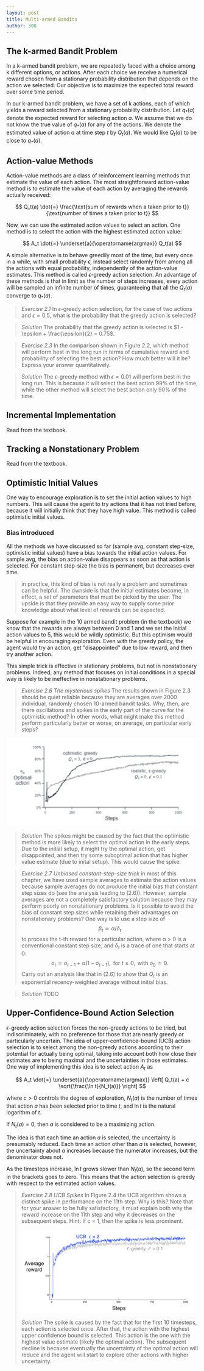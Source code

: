 ```yaml
---
layout: post
title: Multi-armed Bandits
author: 308
---
```


## The k-armed Bandit Problem

In a k-armed bandit problem, we are repeatedly faced with a choice among k different options, or actions. After each choice we receive a numerical reward chosen from a stationary probability distribution that depends on the action we selected. Our objective is to maximize the expected total reward over some time period.

In our k-armed bandit problem, we have a set of k actions, each of which yields a reward selected from a stationary probability distribution. Let $q_*(a)$ denote the expected reward for selecting action $a$. We assume that we do not know the true value of $q_*(a)$ for any of the actions. We denote the estimated value of action $a$ at time step $t$ by $Q_t(a)$. We would like $Q_t(a)$ to be close to $q_*(a)$.

## Action-value Methods

Action-value methods are a class of reinforcement learning methods that estimate the value of each action. The most straightforward action-value method is to estimate the value of each action by averaging the rewards actually received:

$$
Q_t(a) \dot{=} \frac{\text{sum of rewards when a taken prior to t}}{\text{number of times a taken prior to t}}
$$

Now, we can use the estimated action values to select an action. One method is to select the action with the highest estimated action value:

$$
A_t \dot{=} \underset{a}{\operatorname{argmax}} Q_t(a)
$$

A simple alternative is to behave greedily most of the time, but every once in a while, with small probability $\epsilon$, instead select randomly from among all the actions with equal probability, independently of the action-value estimates. This method is called $\epsilon$-greedy action selection.
An advantage of these methods is that in limit as the number of steps increases, every action will be sampled an infinite number of times, guaranteeing that all the $Q_t(a)$ converge to $q_*(a)$.

>*Exercise 2.1* In $\epsilon$-greedy action selection, for the case of two actions and $\epsilon = 0.5$, what is the probability that the greedy action is selected?

>*Solution* The probability that the greedy action is selected is $1 - \epsilon + \frac{\epsilon}{2} = 0.75$.

>*Exercise 2.3* In the comparison shown in Figure 2.2, which method will perform best in the long run in terms of cumulative reward and probability of selecting the best action? How much better will it be? Express your answer quantitatively.

>*Solution* The $\epsilon$-greedy method with $\epsilon = 0.01$ will perform best in the long run. 
This is because it will select the best action 99% of the time, while the other method will select the best action only 90% of the time.

## Incremental Implementation

Read from the textbook.

## Tracking a Nonstationary Problem

Read from the textbook.

## Optimistic Initial Values

One way to encourage exploration is to set the initial action values to high numbers. This will cause the agent to try actions that it has not tried before, because it will initially think that they have high value. This method is called optimistic initial values.

### Bias introduced

All the methods we have discussed so far (sample avg, constant step-size, optimistic initial values) have a bias towards the initial action values. For sample avg, the bias on action-value disappears as soon as that action is selected. For constant step-size the bias is permanent, but decreases over time.

> in practice, this kind of bias is not really a problem and sometimes can be helpful. The dwnside is that the initial estimates become, in effect, a set of parameters that must be picked by the user. The upside is that they provide an easy way to supply some prior knowledge about what level of rewards can be expected.

Suppose for example in the 10 armed bandit problem (in the textbook) we know that the rewards are always between 0 and 1 and we set the initial action values to 5, this would be wildly optimistic. But this optimism would be helpful in encouraging exploration. Even with the greedy policy, the agent would try an action, get "disappointed" due to low reward, and then try another action.

This simple trick is effective in stationary problems, but not in nonstationary problems. Indeed, any method that focuses on initial conditions in a special way is likely to be ineffective in nonstationary problems.

>*Exercise 2.6* *The mysterious spikes* The results shown in Figure 2.3 should be quiet reliable because they are averages over 2000 individual, randomly chosen 10-armed bandit tasks. Why, then, are there oscillations and spikes in the early part of the curve for the optimistic method? In other words, what might make this method perform particularly better or worse, on average, on particular early steps?

![Alt text](figures/2_3.png)

>*Solution* The spikes might be caused by the fact that the optimistic method is more likely to select the optimal action in the early steps. Due to the initial setup, it might try the optimal action, get disappointed, and then try some suboptimal action that has higher value estimate (due to inital setup). This would cause the spike.

>*Exercise 2.7* *Unbiased constant-step-size trick* in most of this chapter, we have used sample averages to estimate the action values because sample averages do not produce the initial bias that constant step sizes do (see the analysis leading to (2.6)). However, sample averages are not a completely satisfactory solution because they may perform poorly on nonstationary problems. Is it possible to avoid the bias of constant step sizes while retaining their advantages on nonstationary problems? One way is to use a step size of
>$$
\beta_t \doteq \alpha / \bar{o}_t
$$
>to process the t-th reward for a particular action, where α > 0 is a conventional constant step size, and $\bar{o}_t$ is a trace of one that starts at 0:
>$$
\bar{o}_t \doteq \bar{o}_{t-1} + \alpha (1 - \bar{o}_{t-1}), \text{ for } t \geq 0, \text{ with } \bar{o}_0 \doteq 0.
$$
>Carry out an analysis like that in (2.6) to show that $Q_t$ is an exponential recency-weighted average without initial bias.

> *Solution* TODO


## Upper-Confidence-Bound Action Selection

$\epsilon$-greedy action selection forces the non-greedy actions to be tried, but indiscriminately, with no preference for those that are nearly greedy or particularly uncertain. The idea of upper-confidence-bound (UCB) action selection is to select among the non-greedy actions according to their potential for actually being optimal, taking into account both how close their estimates are to being maximal and the uncertainties in those estimates. One way of implementing this idea is to select action $A_t$ as

$$
A_t \dot{=} \underset{a}{\operatorname{argmax}} \left[ Q_t(a) + c \sqrt{\frac{\ln t}{N_t(a)}} \right]
$$

where $c > 0$ controls the degree of exploration, $N_t(a)$ is the number of times that action $a$ has been selected prior to time $t$, and $\ln t$ is the natural logarithm of $t$.

If $N_t(a) = 0$, then $a$ is considered to be a maximizing action.

The idea is that each time an action $a$ is selected, the uncertainty is presumably reduced. Each time an action other than $a$ is selected, however, the uncertainty about $a$ increases because the numerator increases, but the denominator does not.

As the timesteps increase, $\ln t$ grows slower than $N_t(a)$, so the second term in the brackets goes to zero. This means that the action selection is greedy with respect to the estimated action values.

> *Exercise 2.8* *UCB Spikes* In Figure 2.4 the UCB algorithm shows a distinct spike in performance on the 11th step. Why is this? Note that for your answer to be fully satisfactory, it must explain both why the reward increase on the 11th step and why it decreases on the subsequent steps. Hint: If c = 1, then the spike is less prominent.
>
> ![Alt text](figures/2_4.png)
>
> *Solution* The spike is caused by the fact that for the first 10 timesteps, each action is selected once. After that, the action with the highest upper confidence bound is selected. This action is the one with the highest value estimate (likely the optimal action). The subsequent decline is because eventually the uncertainty of the optimal action will reduce and the agent will start to explore other actions with higher uncertainty.
